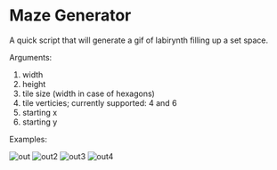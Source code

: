 # Maze Generator

A quick script that will generate a gif of labirynth filling up a set space.

Arguments:
1. width
2. height
3. tile size (width in case of hexagons)
4. tile verticies; currently supported: 4 and 6
5. starting x
6. starting y

Examples:

![out](https://user-images.githubusercontent.com/69109124/118262436-310dcb80-b4b5-11eb-8f94-c0ea20c0d3f5.gif)
![out2](https://user-images.githubusercontent.com/69109124/118262441-32d78f00-b4b5-11eb-8553-82975964b078.gif)
![out3](https://user-images.githubusercontent.com/69109124/118262446-34a15280-b4b5-11eb-8486-53884906a8e4.gif)
![out4](https://user-images.githubusercontent.com/69109124/118262463-3b2fca00-b4b5-11eb-9379-3efc8bfd8fa3.gif)
